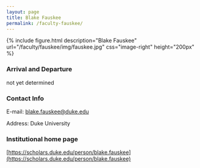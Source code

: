 ```yaml
---
layout: page
title: Blake Fauskee
permalink: /faculty-fauskee/
---
```

{% include figure.html description="Blake Fauskee" url="/faculty/fauskee/img/fauskee.jpg" css="image-right" height="200px" %}

### Arrival and Departure

not yet determined

### Contact Info 
E-mail: [blake.fauskee@duke.edu](mailto:blake.fauskee@duke.edu)

Address: Duke University

### Institutional home page 
[https://scholars.duke.edu/person/blake.fauskee](https://scholars.duke.edu/person/blake.fauskee)

